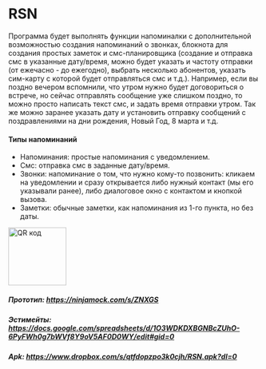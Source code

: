 # RSN
Программа будет выполнять функции напоминалки с дополнительной возможностью создания напоминаний о звонках, блокнота для создания простых заметок и смс-планировщика (создание и отправка смс в указанные дату/время, можно будет указать и частоту отправки (от ежечасно - до ежегодно), выбрать несколько абонентов, указать сим-карту с которой будет отправляться смс и т.д.). Например, если вы поздно вечером вспомнили, что утром нужно будет договориться о встрече, но сейчас отправлять сообщение уже слишком поздно, то можно просто написать текст смс, и задать время отправки утром. Так же можно заранее указать дату и установить отправку сообщений с поздравлениями на дни рождения, Новый Год, 8 марта и т.д. 

#### Типы напоминаний
* Напоминания: простые напоминания с уведомлением.
* Смс: отправка смс в заданные дату/время.
* Звонки: напоминание о том, что нужно кому-то позвонить: кликаем на уведомлении и сразу открывается либо нужный контакт (мы его указывали ранее), либо диалоговое окно с контактом и кнопкой вызова. 
* Заметки: обычные заметки, как напоминания из 1-го пункта, но без даты.

<a href="http://qrcoder.ru" target="_blank"><img src="http://qrcoder.ru/code/?http%3A%2F%2F&4&0" width="116" height="116" border="0" title="QR код"></a>
##### Прототип: https://ninjamock.com/s/ZNXGS
##### Эстимейты: https://docs.google.com/spreadsheets/d/1O3WDKDXBGNBcZUhO-6PyFWh0g7bWVf8Y9oV5AF0D0WY/edit#gid=0
##### Apk: https://www.dropbox.com/s/qtfdopzpo3k0cjh/RSN.apk?dl=0
